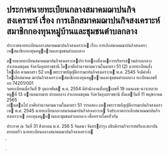 
# ประกาศนายทะเบียนกลางสมาคมฌาปนกิจสงเคราะห์ เรื่อง การเลิกสมาคมฌาปนกิจสงเคราะห์สมาชิกกองทุนหมู่บ้านและชุมชนตำบลกลาง
      
      

      
      

ประกาศนายทะเบียนกลางสมาคมฌาปนกิจสงเคราะห 
เรื่อง   การเลิกสมาคมฌาปนกิจสงเคราะหสมาชิกกองทุนหมูบานและชุมชนตําบลกลาง 
 
 
ดวยนายทะเบียนสมาคมฌาปนกิจสงเคราะหประจําทองที่องคการบริหารสวนตําบลกลาง   
อําเภอเดชอุดม  จังหวัดอุบลราชธานี  ไดอาศัยอํานาจตามความในมาตรา  51  (2)  นายทะเบียนสั่งใหเลิก
ตามมาตรา     52  แหงพระราชบัญญัติการฌาปนกิจสงเคราะห  พ.ศ.  2545  จึงมีคําสั่งใหเลิกสมาคม
ฌาปนกิจสงเคราะหสมาชิกกองทุนหมูบานและชุมชนตําบลกลาง  ทะเบียนเลขที่  อบ  74201/001  
จดทะเบียนเมื่อวันที่  9  กุมภาพันธ  พ.ศ.  2554  มีสํานักงานตั้งอยูเลขที่  19  ถนนเดช-นาจะหลวย  
หมูที่   13  บานหมากมาย  ตําบลกลาง  อําเภอเดชอุดม  จังหวัดอุบลราชธานี  ตั้งแตวันที่  11  พฤษภาคม  2565  
เปนตนไป 
อาศัยอํานาจตามความในมาตรา  51  วรรคสอง  แหงพระราชบัญญัติการฌาปนกิจสงเคราะห
พ.ศ.   2545  นายทะเบียนกลางสมาคมฌาปนกิจสงเคราะห  จึงประกาศการเลิกสมาคมฌาปนกิจสงเคราะห
กองทุนหมูบานและชุมชนตําบลกลาง  เพื่อทราบโดยทั่วกัน 
 
ประกาศ  ณ  วันที่  31  สิงหาคม  พ.ศ.   256 5 
จินตนา  จันทรบํารุง 
อธิบดีกรมกิจการสตรีและสถาบันครอบครัว 
นายทะเบียนกลางสมาคมฌาปนกิจสงเคราะห   
 
้
 
่
 